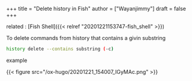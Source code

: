 +++
title = "Delete history in Fish"
author = ["Wayanjimmy"]
draft = false
+++

related
: [Fish Shell]({{< relref "20201221153747-fish_shell" >}})

To delete commands from history that contains a givin substring

```sh
history delete --contains substring (-c)
```

example

{{< figure src="/ox-hugo/20201221_154007_IGyMAc.png" >}}
